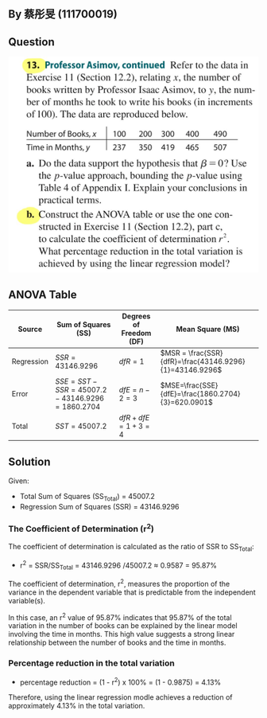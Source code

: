## By 蔡彤旻 (111700019)

## Question

![image](https://github.com/HWTeng-Course/202402-Statistics/blob/main/Images/9ea773ae-675a-4d2c-a9dd-9092eb6cd5ee.jpg)

## ANOVA Table 



| Source       | Sum of Squares (SS)  | Degrees of Freedom (DF) | Mean Square (MS) | 
|--------------|----------------------|-------------------------|------------------|
| Regression   | $SSR = 43146.9296$           | $dfR = 1$                       | $MSR = \frac{SSR}{dfR}=\frac{43146.9296}{1}=43146.9296$       |
| Error        | $SSE = SST - SSR = 45007.2 -43146.9296 = 1860.2704$            | $dfE = n - 2 = 3$                       | $MSE=\frac{SSE}{dfE}=\frac{1860.2704}{3}=620.0901$         |
| Total        | $SST = 45007.2$              | $dfR + dfE = 1 + 3 = 4$                       |                  |



## Solution

Given:
- Total Sum of Squares (SS<sub>Total</sub>) = 45007.2
- Regression Sum of Squares (SSR) = 43146.9296

### The Coefficient of Determination (r<sup>2</sup>)

The coefficient of determination is calculated as the ratio of SSR to SS<sub>Total</sub>:

- r<sup>2</sup> = SSR/SS<sub>Total</sub> = 43146.9296 /45007.2 ≈ 0.9587 = 95.87%


The coefficient of determination, r<sup>2</sup>, measures the proportion of the variance in the dependent variable that is predictable from the independent variable(s).

In this case, an r<sup>2</sup> value of 95.87% indicates that 95.87% of the total variation in the number of books can be explained by the linear model involving the time in months. This high value suggests a strong linear relationship between the number of books and the time in months.

### Percentage reduction in the total variation

- percentage reduction = (1 - r<sup>2</sup>) x 100% = (1 - 0.9875) = 4.13%

Therefore, using the linear regression modle achieves a reduction of approximately 4.13% in the total variation.





